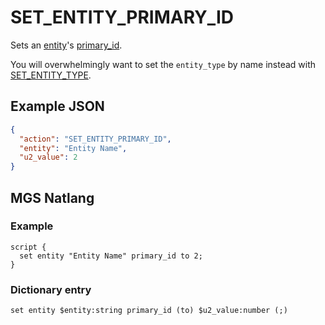 # SET_ENTITY_PRIMARY_ID

Sets an [entity](../entities)'s [primary_id](../entities/entity_properties).

You will overwhelmingly want to set the `entity_type` by name instead with [SET_ENTITY_TYPE](../actions/SET_ENTITY_TYPE).

## Example JSON

```json
{
  "action": "SET_ENTITY_PRIMARY_ID",
  "entity": "Entity Name",
  "u2_value": 2
}
```

## MGS Natlang

### Example

```mgs
script {
  set entity "Entity Name" primary_id to 2;
}
```

### Dictionary entry

```
set entity $entity:string primary_id (to) $u2_value:number (;)
```
